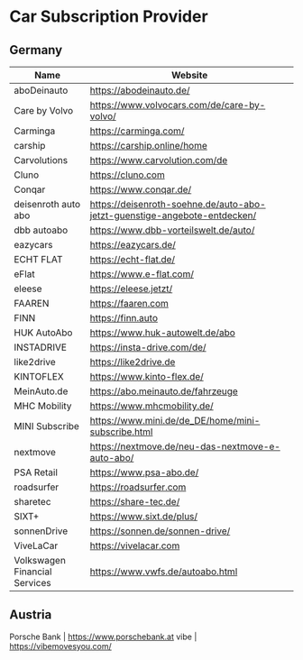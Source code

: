 # Car Subscription Provider

## Germany

Name  | Website
------------- | -------------
aboDeinauto | https://abodeinauto.de/
Care by Volvo | https://www.volvocars.com/de/care-by-volvo/
Carminga | https://carminga.com/
carship | https://carship.online/home
Carvolutions | https://www.carvolution.com/de
Cluno | https://cluno.com
Conqar | https://www.conqar.de/
deisenroth auto abo | https://deisenroth-soehne.de/auto-abo-jetzt-guenstige-angebote-entdecken/
dbb autoabo | https://www.dbb-vorteilswelt.de/auto/
eazycars | https://eazycars.de/
ECHT FLAT | https://echt-flat.de/
eFlat | https://www.e-flat.com/
eleese | https://eleese.jetzt/
FAAREN  | https://faaren.com
FINN  | https://finn.auto
HUK AutoAbo | https://www.huk-autowelt.de/abo
INSTADRIVE | https://insta-drive.com/de/
like2drive | https://like2drive.de
KINTOFLEX | https://www.kinto-flex.de/
MeinAuto.de | https://abo.meinauto.de/fahrzeuge
MHC Mobility | https://www.mhcmobility.de/
MINI Subscribe | https://www.mini.de/de_DE/home/mini-subscribe.html
nextmove | https://nextmove.de/neu-das-nextmove-e-auto-abo/
PSA Retail | https://www.psa-abo.de/
roadsurfer | https://roadsurfer.com | Ausschließlich Camper
sharetec | https://share-tec.de/
SIXT+ | https://www.sixt.de/plus/
sonnenDrive | https://sonnen.de/sonnen-drive/ | Nur für Kunden von sonnen
ViveLaCar | https://vivelacar.com
Volkswagen Financial Services | https://www.vwfs.de/autoabo.html

## Austria

Porsche Bank | https://www.porschebank.at
vibe | https://vibemovesyou.com/
